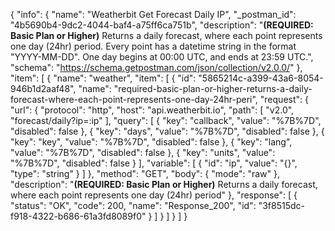{
  "info": {
    "name": "Weatherbit Get Forecast Daily IP",
    "_postman_id": "4b5690b4-9dc2-4044-baf4-a75ff6ca751b",
    "description": "**(REQUIRED: Basic Plan or Higher)** Returns a daily forecast, where each point represents one day (24hr) period. Every point has a datetime string in the format \"YYYY-MM-DD\". One day begins at 00:00 UTC, and ends at 23:59 UTC.",
    "schema": "https://schema.getpostman.com/json/collection/v2.0.0/"
  },
  "item": [
    {
      "name": "weather",
      "item": [
        {
          "id": "5865214c-a399-43a6-8054-946b1d2aaf48",
          "name": "required-basic-plan-or-higher-returns-a-daily-forecast-where-each-point-represents-one-day-24hr-peri",
          "request": {
            "url": {
              "protocol": "http",
              "host": "api.weatherbit.io",
              "path": [
                "v2.0",
                "forecast/daily?ip=:ip"
              ],
              "query": [
                {
                  "key": "callback",
                  "value": "%7B%7D",
                  "disabled": false
                },
                {
                  "key": "days",
                  "value": "%7B%7D",
                  "disabled": false
                },
                {
                  "key": "key",
                  "value": "%7B%7D",
                  "disabled": false
                },
                {
                  "key": "lang",
                  "value": "%7B%7D",
                  "disabled": false
                },
                {
                  "key": "units",
                  "value": "%7B%7D",
                  "disabled": false
                }
              ],
              "variable": [
                {
                  "id": "ip",
                  "value": "{}",
                  "type": "string"
                }
              ]
            },
            "method": "GET",
            "body": {
              "mode": "raw"
            },
            "description": "**(REQUIRED: Basic Plan or Higher)** Returns a daily forecast, where each point represents one day (24hr) period"
          },
          "response": [
            {
              "status": "OK",
              "code": 200,
              "name": "Response_200",
              "id": "3f8515dc-f918-4322-b686-61a3fd8089f0"
            }
          ]
        }
      ]
    }
  ]
}